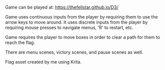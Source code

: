 Game can be played at: https://thefellstar.github.io/D3/

Game uses continuous inputs from the player by requiring them to use the arrow keys to move around.
It uses discrete inputs from the player by requiring mouse presses to navigate menus, 'R' to restart, etc.

Game requires the player to move boxes in order to clear a path for them to reach the flag.

There are menu scenes, victory scenes, and pause scenes as well.

Flag asset created by me using Krita.
